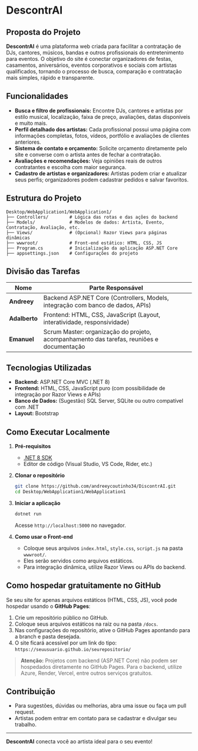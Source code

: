 # DescontrAI

## Proposta do Projeto

**DescontrAI** é uma plataforma web criada para facilitar a contratação de DJs, cantores, músicos, bandas e outros profissionais do entretenimento para eventos. O objetivo do site é conectar organizadores de festas, casamentos, aniversários, eventos corporativos e sociais com artistas qualificados, tornando o processo de busca, comparação e contratação mais simples, rápido e transparente.

## Funcionalidades

- **Busca e filtro de profissionais:** Encontre DJs, cantores e artistas por estilo musical, localização, faixa de preço, avaliações, datas disponíveis e muito mais.
- **Perfil detalhado dos artistas:** Cada profissional possui uma página com informações completas, fotos, vídeos, portfólio e avaliações de clientes anteriores.
- **Sistema de contato e orçamento:** Solicite orçamento diretamente pelo site e converse com o artista antes de fechar a contratação.
- **Avaliações e recomendações:** Veja opiniões reais de outros contratantes e escolha com maior segurança.
- **Cadastro de artistas e organizadores:** Artistas podem criar e atualizar seus perfis; organizadores podem cadastrar pedidos e salvar favoritos.

## Estrutura do Projeto

```
Desktop/WebApplication1/WebApplication1/
├── Controllers/        # Lógica das rotas e das ações do backend
├── Models/             # Modelos de dados: Artista, Evento, Contratação, Avaliação, etc.
├── Views/              # (Opcional) Razor Views para páginas dinâmicas
├── wwwroot/            # Front-end estático: HTML, CSS, JS
├── Program.cs          # Inicialização da aplicação ASP.NET Core
├── appsettings.json    # Configurações do projeto
```

## Divisão das Tarefas

| Nome         | Parte Responsável                                              |
|--------------|---------------------------------------------------------------|
| **Andreey**  | Backend ASP.NET Core (Controllers, Models, integração com banco de dados, APIs) |
| **Adalberto**| Frontend: HTML, CSS, JavaScript (Layout, interatividade, responsividade) |
| **Emanuel**  | Scrum Master: organização do projeto, acompanhamento das tarefas, reuniões e documentação |

## Tecnologias Utilizadas

- **Backend:** ASP.NET Core MVC (.NET 8)
- **Frontend:** HTML, CSS, JavaScript puro (com possibilidade de integração por Razor Views e APIs)
- **Banco de Dados:** (Sugestão) SQL Server, SQLite ou outro compatível com .NET
- **Layout:** Bootstrap

## Como Executar Localmente

1. **Pré-requisitos**
    - [.NET 8 SDK](https://dotnet.microsoft.com/en-us/download/dotnet/8.0)
    - Editor de código (Visual Studio, VS Code, Rider, etc.)

2. **Clonar o repositório**
    ```sh
    git clone https://github.com/andreeycoutinho34/DiscontrAI.git
    cd Desktop/WebApplication1/WebApplication1
    ```

3. **Iniciar a aplicação**
    ```sh
    dotnet run
    ```
    Acesse `http://localhost:5000` no navegador.

4. **Como usar o Front-end**
    - Coloque seus arquivos `index.html`, `style.css`, `script.js` na pasta `wwwroot/`.
    - Eles serão servidos como arquivos estáticos.  
    - Para integração dinâmica, utilize Razor Views ou APIs do backend.

## Como hospedar gratuitamente no GitHub

Se seu site for apenas arquivos estáticos (HTML, CSS, JS), você pode hospedar usando o **GitHub Pages**:
1. Crie um repositório público no GitHub.
2. Coloque seus arquivos estáticos na raiz ou na pasta `/docs`.
3. Nas configurações do repositório, ative o GitHub Pages apontando para a branch e pasta desejada.
4. O site ficará acessível por um link do tipo: `https://seuusuario.github.io/seurepositorio/`

> **Atenção:** Projetos com backend (ASP.NET Core) não podem ser hospedados diretamente no GitHub Pages. Para o backend, utilize Azure, Render, Vercel, entre outros serviços gratuitos.

## Contribuição

- Para sugestões, dúvidas ou melhorias, abra uma issue ou faça um pull request.
- Artistas podem entrar em contato para se cadastrar e divulgar seu trabalho.

---

**DescontrAI** conecta você ao artista ideal para o seu evento!
